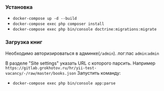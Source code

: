 
### **Установка**

- `docker-compose up -d --build`
- `docker-compose exec php composer install`
- `docker-compose exec php bin/console doctrine:migrations:migrate`

### **Загрузка книг**
Необходимо авторизироваться в админке(`/admin`). лог:пас `admin`:`admin`

В разделе "Site settings" указать URL с которого парсить. Например `https://gitlab.grokhotov.ru/hr/yii-test-vacancy/-/raw/master/books.json`
Запустить команду:
- `docker-compose exec php bin/console app:parse`
